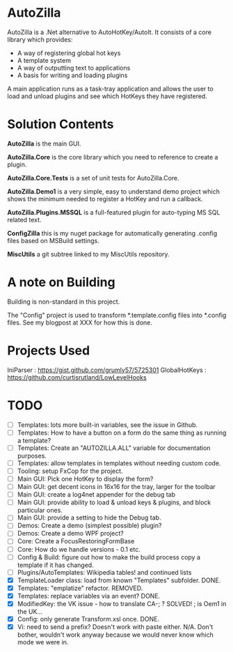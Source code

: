 AutoZilla
=========
AutoZilla is a .Net alternative to AutoHotKey/AutoIt. It consists of a core
library which provides: 

- A way of registering global hot keys
- A template system
- A way of outputting text to applications
- A basis for writing and loading plugins

A main application runs as a task-tray application and allows the user to load
and unload plugins and see which HotKeys they have registered.


Solution Contents
=================
**AutoZilla** is the main GUI.

**AutoZilla.Core** is the core library which you need to reference to
create a plugin.

**AutoZilla.Core.Tests** is a set of unit tests for AutoZilla.Core.

**AutoZilla.Demo1** is a very simple, easy to understand demo project
which shows the minimum needed to register a HotKey and run a callback.

**AutoZilla.Plugins.MSSQL** is a full-featured plugin for auto-typing MS SQL
related text.

**ConfigZilla** this is my nuget package for automatically generating
.config files based on MSBuild settings.

**MiscUtils** a git subtree linked to my MiscUtils repository.


A note on Building
==================
Building is non-standard in this project.

The "Config" project is used to transform *.template.config
files into *.config files. See my blogpost at XXX for how this is done.


Projects Used
=============
IniParser : https://gist.github.com/grumly57/5725301
GlobalHotKeys : https://github.com/curtisrutland/LowLevelHooks


TODO
====
- [ ] Templates: lots more built-in variables, see the issue in Github.
- [ ] Templates: How to have a button on a form do the same thing as running a template?
- [ ] Templates: Create an "AUTOZILLA.ALL" variable for documentation purposes.
- [ ] Templates: allow templates in templates without needing custom code.
- [ ] Tooling: setup FxCop for the project.
- [ ] Main GUI: Pick one HotKey to display the form?
- [ ] Main GUI: get decent icons in 16x16 for the tray, larger for the toolbar
- [ ] Main GUI: create a log4net appender for the debug tab
- [ ] Main GUI: provide ability to load & unload keys & plugins, and block particular ones.
- [ ] Main GUI: provide a setting to hide the Debug tab.
- [ ] Demos: Create a demo (simplest possible) plugin?
- [ ] Demos: Create a demo WPF project?
- [ ] Core: Create a FocusRestoringFormBase
- [ ] Core: How do we handle versions - 0.1 etc.
- [ ] Config & Build: figure out how to make the build process copy a template if it has changed.
- [ ] Plugins/AutoTemplates: Wikipedia tables! and continued lists
- [X] TemplateLoader class: load from known "Templates" subfolder. DONE.
- [X] Templates: "emplatize" refactor. REMOVED.
- [X] Templates: replace variables via an event? DONE.
- [X] ModifiedKey: the VK issue - how to translate CA-; ? SOLVED! ; is Oem1 in the UK...
- [X] Config: only generate Transform.xsl once. DONE.
- [X] Vi: need to send a prefix? Doesn't work with paste either. N/A.
      Don't bother, wouldn't work anyway because we would never know which mode we were in.
